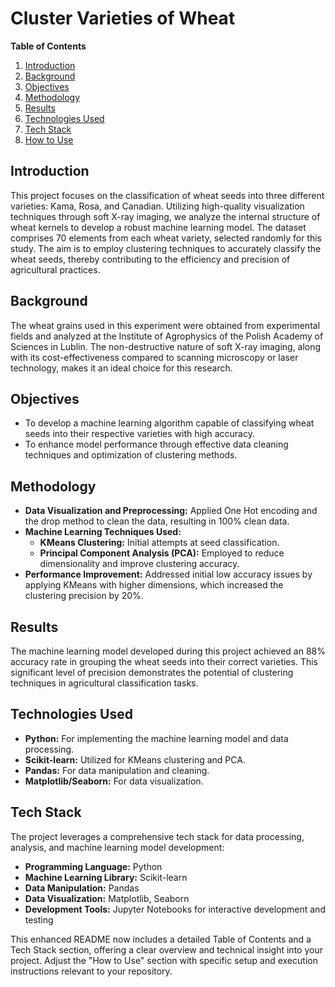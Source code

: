 
# Cluster Varieties of Wheat


**Table of Contents**
1. [Introduction](#introduction)
2. [Background](#background)
3. [Objectives](#objectives)
4. [Methodology](#methodology)
5. [Results](#results)
6. [Technologies Used](#technologies-used)
7. [Tech Stack](#tech-stack)
8. [How to Use](#how-to-use)


## Introduction
This project focuses on the classification of wheat seeds into three different varieties: Kama, Rosa, and Canadian. Utilizing high-quality visualization techniques through soft X-ray imaging, we analyze the internal structure of wheat kernels to develop a robust machine learning model. The dataset comprises 70 elements from each wheat variety, selected randomly for this study. The aim is to employ clustering techniques to accurately classify the wheat seeds, thereby contributing to the efficiency and precision of agricultural practices.

## Background
The wheat grains used in this experiment were obtained from experimental fields and analyzed at the Institute of Agrophysics of the Polish Academy of Sciences in Lublin. The non-destructive nature of soft X-ray imaging, along with its cost-effectiveness compared to scanning microscopy or laser technology, makes it an ideal choice for this research.

## Objectives
- To develop a machine learning algorithm capable of classifying wheat seeds into their respective varieties with high accuracy.
- To enhance model performance through effective data cleaning techniques and optimization of clustering methods.

## Methodology
- **Data Visualization and Preprocessing:** Applied One Hot encoding and the drop method to clean the data, resulting in 100% clean data.
- **Machine Learning Techniques Used:**
  - **KMeans Clustering:** Initial attempts at seed classification.
  - **Principal Component Analysis (PCA):** Employed to reduce dimensionality and improve clustering accuracy.
- **Performance Improvement:** Addressed initial low accuracy issues by applying KMeans with higher dimensions, which increased the clustering precision by 20%.

## Results
The machine learning model developed during this project achieved an 88% accuracy rate in grouping the wheat seeds into their correct varieties. This significant level of precision demonstrates the potential of clustering techniques in agricultural classification tasks.

## Technologies Used
- **Python:** For implementing the machine learning model and data processing.
- **Scikit-learn:** Utilized for KMeans clustering and PCA.
- **Pandas:** For data manipulation and cleaning.
- **Matplotlib/Seaborn:** For data visualization.

## Tech Stack
The project leverages a comprehensive tech stack for data processing, analysis, and machine learning model development:
- **Programming Language:** Python
- **Machine Learning Library:** Scikit-learn
- **Data Manipulation:** Pandas
- **Data Visualization:** Matplotlib, Seaborn
- **Development Tools:** Jupyter Notebooks for interactive development and testing



This enhanced README now includes a detailed Table of Contents and a Tech Stack section, offering a clear overview and technical insight into your project. Adjust the "How to Use" section with specific setup and execution instructions relevant to your repository.

